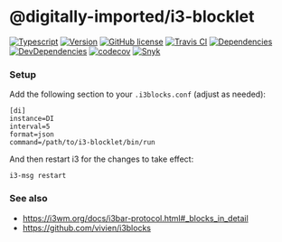 # @digitally-imported/i3-blocklet
[![Typescript](https://img.shields.io/badge/%3C%2F%3E-TypeScript-blue.svg?style=flat-square)](https://www.typescriptlang.org/)
[![Version](https://img.shields.io/npm/v/@digitally-imported/i3-blocklet?style=flat-square)](https://www.npmjs.com/package/@digitally-imported/i3-blocklet)
[![GitHub license](https://img.shields.io/github/license/pigulla/di?style=flat-square)](https://github.com/pigulla/di/blob/master/LICENSE)
[![Travis CI](https://img.shields.io/travis/com/pigulla/di/master?style=flat-square)](https://travis-ci.com/pigulla/di)
[![Dependencies](https://img.shields.io/david/pigulla/di?path=packages/i3-blocklet&style=flat-square)](https://david-dm.org/pigulla/di?path=packages%2Fi3-blocklet)
[![DevDependencies](https://img.shields.io/david/dev/pigulla/di?path=packages/i3-blocklet&style=flat-square)](https://david-dm.org/dev/pigulla/di?path=packages%2Fi3-blocklet)
[![codecov](https://img.shields.io/codecov/c/github/pigulla/di?flag=i3blocklet&style=flat-square)](https://codecov.io/gh/pigulla/di/tree/master/packages/i3-blocklet/src)
[![Snyk](https://snyk.io/test/github/pigulla/di/badge.svg?targetFile=packages/i3-blocklet/package.json&style=flat-square)](https://snyk.io/test/github/pigulla/di?targetFile=packages%2Fi3-blocklet%2Fpackage.json&tab=dependencies)

### Setup
Add the following section to your `.i3blocks.conf` (adjust as needed):
```
[di]
instance=DI
interval=5
format=json
command=/path/to/i3-blocklet/bin/run
```

And then restart i3 for the changes to take effect:
```
i3-msg restart
```

### See also

 - https://i3wm.org/docs/i3bar-protocol.html#_blocks_in_detail
 - https://github.com/vivien/i3blocks
